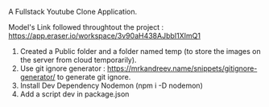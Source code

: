 A Fullstack Youtube Clone Application.

Model's Link followed throughtout the project : https://app.eraser.io/workspace/3v90aH438AJbbI1XImQ1

1) Created a Public folder and a folder named temp (to store the images on the server from cloud temporarily).
2) Use git ignore generator : https://mrkandreev.name/snippets/gitignore-generator/ to generate git ignore.
3) Install Dev Dependency Nodemon (npm i -D nodemon)
4) Add a script dev in package.json